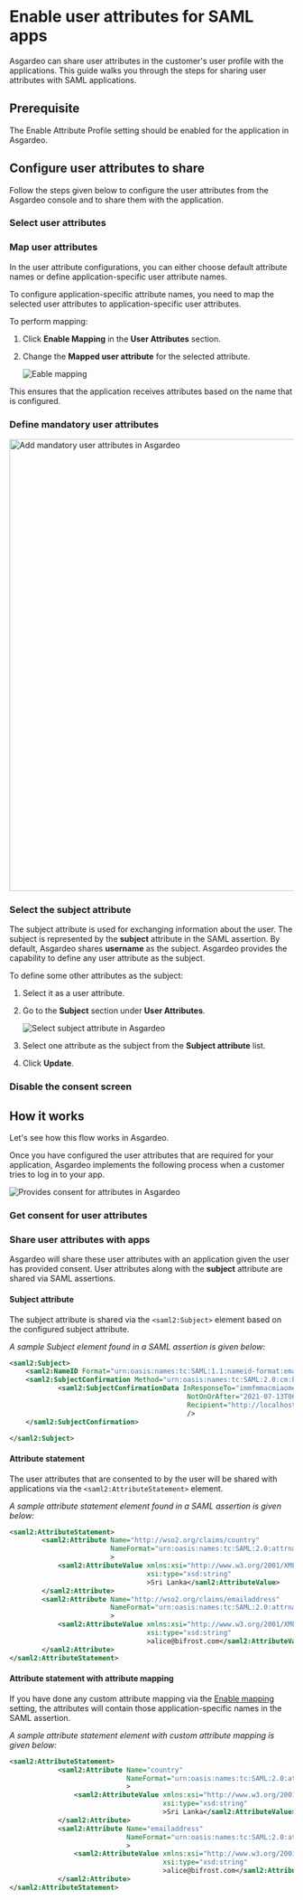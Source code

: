 # Enable user attributes for SAML apps

Asgardeo can share user attributes in the customer's <a :href="$withBase('/guides/users/manage-customers/#manage-the-customer-s-profile')">user profile</a> with the applications. This guide walks you through the steps for sharing user attributes with SAML applications. 

## Prerequisite

The <a :href="$withBase('/references/app-settings/saml-settings-for-app/#attribute-profile')">Enable Attribute Profile</a> setting should be enabled for the application in Asgardeo.

## Configure user attributes to share

Follow the steps given below to configure the user attributes from the Asgardeo console and to share them with the application.

### Select user attributes

<CommonGuide guide='guides/fragments/manage-app/manage-user-attributes/select-user-attributes.md'/>

### Map user attributes

In the user attribute configurations, you can either choose default attribute names or define application-specific user attribute names.

To configure application-specific attribute names, you need to map the selected user attributes to application-specific user attributes. 

To perform mapping:
1. Click **Enable Mapping** in the **User Attributes** section.
2. Change the **Mapped user attribute** for the selected attribute.
   
   <img :src="$withBase('/assets/img/guides/applications/attributes/saml/enable-mapping.png')" alt="Eable mapping">

This ensures that the application receives attributes based on the name that is configured.

### Define mandatory user attributes

<CommonGuide guide='guides/fragments/manage-app/manage-user-attributes/select-mandatory-attributes.md'/>

<img :src="$withBase('/assets/img/guides/applications/attributes/saml/add-mandatory-user-attributes.png')" width="800" alt="Add mandatory user attributes in Asgardeo">

### Select the subject attribute

The subject attribute is used for exchanging information about the user. The subject is represented by the **subject** attribute in the SAML assertion. 
By default, Asgardeo shares **username** as the subject. Asgardeo provides the capability to define any user attribute as the subject.

To define some other attributes as the subject:

1. <a :href="$withBase('#select-user-attributes')">Select it as a user attribute</a>. 
2. Go to the **Subject** section under **User Attributes**.

   <img :src="$withBase('/assets/img/guides/applications/attributes/saml/select-sub-attribute.png')" alt="Select subject attribute in Asgardeo"> 

3. Select one attribute as the subject from the **Subject attribute** list.
4. Click **Update**.

### Disable the consent screen

<CommonGuide guide='guides/fragments/manage-app/manage-user-attributes/disable-user-consent.md'/>


## How it works

Let's see how this flow works in Asgardeo.

Once you have configured the user attributes that are required for your application, Asgardeo implements the following process when a customer tries to log in to your app.

<img class="borderless-img" :src="$withBase('/assets/img/guides/applications/attributes/saml/how-it-works.png')" alt="Provides consent for attributes in Asgardeo">

### Get consent for user attributes
 
<CommonGuide guide='guides/fragments/manage-app/manage-user-attributes/get-user-consent.md'/>

### Share user attributes with apps

Asgardeo will share these user attributes with an application given the user has provided consent. User attributes along with the **subject** attribute are shared via SAML assertions. 

#### Subject attribute

The subject attribute is shared via the `<saml2:Subject>` element based on the <a :href="$withBase('#select-the-subject-attribute')">configured subject attribute</a>.

_A sample Subject element found in a SAML assertion is given below:_

```xml no-line-numbers
<saml2:Subject>
	<saml2:NameID Format="urn:oasis:names:tc:SAML:1.1:nameid-format:emailAddress">alice@bifrost.com</saml2:NameID>
	<saml2:SubjectConfirmation Method="urn:oasis:names:tc:SAML:2.0:cm:bearer">
			<saml2:SubjectConfirmationData InResponseTo="immfmmacmiaomepphphhlfokfggpffkleokajfbg"
											NotOnOrAfter="2021-07-13T06:09:33.594Z"
											Recipient="http://localhost:8081/sample-app/home.jsp"
											/>
	</saml2:SubjectConfirmation>

</saml2:Subject>
```

#### Attribute statement
The user attributes that are consented to by the user will be shared with applications via the `<saml2:AttributeStatement>` element.

_A sample attribute statement element found in a SAML assertion is given below:_
```xml no-line-numbers
<saml2:AttributeStatement>
        <saml2:Attribute Name="http://wso2.org/claims/country"
                         NameFormat="urn:oasis:names:tc:SAML:2.0:attrname-format:basic"
                         >
            <saml2:AttributeValue xmlns:xsi="http://www.w3.org/2001/XMLSchema-instance"
                                  xsi:type="xsd:string"
                                  >Sri Lanka</saml2:AttributeValue>
        </saml2:Attribute>
        <saml2:Attribute Name="http://wso2.org/claims/emailaddress"
                         NameFormat="urn:oasis:names:tc:SAML:2.0:attrname-format:basic"
                         >
            <saml2:AttributeValue xmlns:xsi="http://www.w3.org/2001/XMLSchema-instance"
                                  xsi:type="xsd:string"
                                  >alice@bifrost.com</saml2:AttributeValue>
        </saml2:Attribute>
</saml2:AttributeStatement> 
```

#### Attribute statement with attribute mapping

If you have done any custom attribute mapping via the [Enable mapping](#map-user-attributes) setting, the attributes will contain those application-specific names in the SAML assertion.

_A sample attribute statement element with custom attribute mapping is given below:_

```xml no-line-numbers
<saml2:AttributeStatement>
            <saml2:Attribute Name="country"
                             NameFormat="urn:oasis:names:tc:SAML:2.0:attrname-format:basic"
                             >
                <saml2:AttributeValue xmlns:xsi="http://www.w3.org/2001/XMLSchema-instance"
                                      xsi:type="xsd:string"
                                      >Sri Lanka</saml2:AttributeValue>
            </saml2:Attribute>
            <saml2:Attribute Name="emailaddress"
                             NameFormat="urn:oasis:names:tc:SAML:2.0:attrname-format:basic"
                             >
                <saml2:AttributeValue xmlns:xsi="http://www.w3.org/2001/XMLSchema-instance"
                                      xsi:type="xsd:string"
                                      >alice@bifrost.com</saml2:AttributeValue>
            </saml2:Attribute>
</saml2:AttributeStatement>
```
